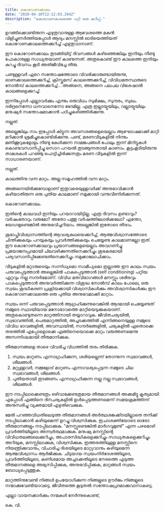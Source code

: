 ```yaml
---
title: കൊറോണക്കാലം
date: "2020-04-10T22:12:03.284Z"
description: "കൊറോണകാലത്തെ പറ്റി ഒരു കുറിപ്പ്."
---
```



ഉറങ്ങിക്കൊണ്ടിരുന്ന എഴുതുവാനുള്ള ആവേശത്തെ മകന്‍ വിളിച്ചുണര്‍ത്തിയപ്പോള്‍ ആദ്യം മനസ്സില്‍ ഓടിയെത്തിയത്  കൊറോണക്കാലത്തെക്കുറിച്ച് എഴുതുവാനാണ്.

ഈ കൊറോണക്കാലം തുടങ്ങിയിട്ട് ദിവസങ്ങള്‍ കഴിഞ്ഞെങ്കിലും ഇനിയും നീണ്ടു പോകാനുള്ള സാധ്യതയാണ് കാണുന്നത്. അതുകൊണ്ട് ഈ കാലത്തെ ഇനിയും കുറച്ചു ദിവസം കൂടി അതിജീവിച്ചേ തീരു.  

പണ്ടുള്ളവര്‍ ഏറെ സന്തോഷത്തോടെ വിവരിക്കാരുണ്ടായിരുന്നു, ഓണക്കാലത്തെക്കുറിച്ച്, ക്രിസ്തുമസ് കാലത്തെക്കുറിച്ച്, വിവിധമതസ്ഥരുടെ  നോൽമ്പ് കാലത്തെക്കുറിച്ച്... അങ്ങനെ, അങ്ങനെ പലപല വിശേഷാല്‍ കാലങ്ങളെക്കുറച്ച്.

ഇന്നിപ്പോള്‍ എല്ലാവര്‍ക്കും എന്നും ഒരുവിധം സുഭിക്ഷം, സുന്ദരം, സുഖം. ദരിദ്രനെന്നോ ധനവാനെന്നോ ഭേദമില്ല. എത്ര ഇല്ലായ്മയിലും, വല്ലായ്മയിലും മനുഷ്യര്‍ സന്തോഷമാക്കാൻ പഠിച്ചുകഴിഞ്ഞിരിക്കുന്നു.

നല്ലത്.

അല്ലെങ്കിലും നാം ഇപ്പോള്‍ കിട്ടുന്ന അവസരങ്ങളെയെല്ലാം ആഘോഷമാക്കി മാറ്റി മറിക്കാന്‍ ശ്രമിച്ചുകൊണ്ടിരിക്കുന്നു. പണ്ട്, മരണവീടുകളില്‍ നിന്നും മണിക്കൂറുകളോളം നീണ്ടു കേള്‍ക്കുന്ന നാമജപങ്ങൾ പോലും ഇന്ന് മിനിട്ടുകള്‍ കൊണ്ടവസാനിപ്പിച്ചു സൊറ പറയല്‍ തുടങ്ങുന്നതായി കാണാം. കൂട്ടംകൂടിയിരുന്നു താമശകള്‍ പറഞ്ഞു പൊട്ടിച്ചിരിക്കുന്നതും മരണ വീടുകളില്‍ ഇന്ന് സാധാരണയാണ്.

നല്ലത്.

കാലത്തിനു വന്ന മാറ്റം. അല്ല സമൂഹത്തിൽ വന്ന മാറ്റം.

അങ്ങനെയിരിക്കുമ്പോളാണ് ഇതുവരെയുള്ളവർക്ക് അനുഭാവിക്കാന്‍ കഴിയാതിരുന്ന ഒരു പുതിയ കാലമാണ്‌  നമുക്കായി വന്നുവീണിരിക്കുന്നത്.               

കൊറോണക്കാലം.

ഇതിന്റെ കാലവധി ഇനിയും പറയാറായിട്ടില്ല. എത്ര ദിവസം ഉണ്ടാവും? വര്‍ഷംതോറും വരുമോ? അതോ പത്തു വര്‍ഷത്തിലോരിക്കലോ? എന്തോ, യോഗമുണ്ടെങ്കിൽ അനുഭവിച്ചറിയാം. അല്ലെങ്കില്‍ ഇതോടെ തീരാം.

ശുഭാപ്തിവിശ്വാസത്തിന്റെ ആവശ്യകഥയെക്കുറിച്ച്, ആത്മവിശ്വാസത്തോടെ ചിന്തിക്കുകയും പറയുകയും പ്രവര്‍ത്തിക്കുകയും ചെയ്യേണ്ട  കാലമാണല്ലോ ഇത്. ഈ കൊറോണക്കാലവും പ്രയാസങ്ങളെയെല്ലാം അവഗണിച്ചു പ്രയോജനപ്രദമായി ചിലവഴിക്കുന്നതിനെക്കുറിച്ചും ശുഭകരമായി പര്യവസാനിപ്പിക്കേണ്ടതിനെക്കുറിച്ചും നമുക്കാലോചിക്കാം.

വീടുകളില്‍ മറ്റാരുടെയും സന്നിധ്യമൊ സാമീപ്യമൊ ഇല്ലാത്ത ഈ കാലം സ്വയം പരുവപ്പെടുത്താന്‍ അല്ലെങ്കില്‍ പാകപ്പെടുത്താന്‍ (self conditioning) പറ്റിയ ഏറ്റവും നല്ല സന്ദര്‍ഭമാണ്. വിവിധ മതവിഭാഗങ്ങള്‍ മനസ്സും ശരീരവും പാകപ്പെടുത്താന്‍ അനുവര്‍ത്തിക്കുന്ന വിശുദ്ധ നോൽമ്പ് കാലം പോലെ, ഒരു സ്വയം ശുദ്ധീകരണ പ്രക്രിയക്കായി വിശ്വാസികള്‍ക്കും അവിശ്വാസികള്‍ക്കും ഈ കൊറോണക്കാലത്തെ ഒരു പുതിയ അനുഭവമാക്കി മാറ്റാം.

സ്വയം ഒന്ന് പരുവപ്പെടുത്താന്‍ ആഗ്രഹിക്കുന്നുവെങ്കില്‍ ആദമായി ചെയ്യേണ്ടത് നമ്മുടെ സ്ഥായിയായ മനോഭാവത്തെ മാറ്റിയെടുക്കുകയാണ്. അതുകൊണ്ടുതന്നെ മാറ്റത്തിനായി തയ്യാറാവുക. ജീവിതചര്യയില്‍, സ്വഭാവത്തില്‍, പെരുമാറ്റത്തില്‍, അച്ചടക്കത്തില്‍ എന്നിങ്ങനെയുള്ള നമ്മുടെ വിവിധ ഭാവങ്ങളില്‍, അവസ്ഥയില്‍, സന്ദര്‍ഭങ്ങളില്‍, ചര്യകളില്‍  ഏതൊക്കെ തരത്തില്‍ എപ്പോളൊക്കെ എങ്ങിനെയൊക്കെ മാറ്റം വരുത്തണമെന്നു അസന്നിഗ്ദ്ധമായി തീരുമാനിക്കുക.

തീരുമാനങ്ങളെ താഴെ വിവരിച്ച വിധത്തില്‍ തരം തിരിക്കുക.

1. സ്വയം മാറ്റണം എന്നാഗ്രഹിക്കുന്ന, ശരിയല്ലെന്ന് തോന്നുന്ന സ്വഭാവങ്ങള്‍, ശീലങ്ങള്‍.
2. മറ്റുള്ളവര്‍, നമ്മളോട് മാറ്റണം എന്നാവശ്യപ്പെടുന്ന നമ്മുടെ ചില സ്വഭാവങ്ങള്‍, ശീലങ്ങള്‍.
3. പുതിയതായി തുടങ്ങണം എന്നാഗ്രഹിക്കുന്ന നല്ല നല്ല സ്വഭാവങ്ങള്‍, ശീലങ്ങള്‍.

ഈ നടപ്പിലാക്കെണ്ടതും ഒഴിവാക്കേണ്ടതുമായ തീരുമാനങ്ങള്‍ അക്കമിട്ടു കൃത്യമായി എപ്പോള്‍ എങ്ങിനെ ദിനചര്യകളില്‍ ഉള്‍പ്പെടുത്തണമെന്ന് സമയക്രമത്തിന്ന് അനുസരിച്ചു വ്യക്തമായി എഴുതിവെക്കുക.

മേൽ പറഞ്ഞവിധതിലെടുത്ത തീരുമാനങ്ങള്‍ അര്‍ത്ഥശങ്കക്കിടയില്ലാതെ തനിക്ക് നടപ്പിലാക്കാന്‍ കഴിയുമെന്ന് ഉറച്ചു വിശ്വസിക്കുക. ഇചാശക്തിയോടെ ഓരോ തീരുമാനങ്ങളും നടപ്പിലാക്കുക. "മനസ്സുണ്ടെങ്കില്‍ മാര്‍ഗവുമുണ്ട്" എന്ന പഴമൊഴി പ്രവര്‍ത്തിയിലൂടെ അന്ന്വർത്ഥമാക്കുക. മനുഷ്യ മനസ്സിന്റെ  വിവിധതലങ്ങലെക്കുറിച്ചും, അപാരസിദ്ധികളെക്കുറിച്ചും സാധ്യതകളെക്കുറിച്ചും അറിയുക, മനസ്സിലാക്കുക, വിശ്വസിക്കുക. ഇത്തരത്തിലുള്ള മനസ്സിനെ നിയന്ത്രിക്കുവാനും, വിചാരിച്ച ദിശയിലൂടെ മാറ്റുവാനും കഴിയുമെന്ന ആത്മവിശ്വാസം ആർജിക്കുക. ചിട്ടയായ സ്വയംനിര്‍ദേശത്തിലൂടെ, പ്രവര്‍ത്തിയിലൂടെ, കണിശമായ അച്ചടക്കതിലൂടെ നേരത്തെ എടുത്ത തീരുമാനങ്ങളെ അഭ്യസിപ്പിക്കുക, അനുഭവിപ്പിക്കുക, മാറ്റങ്ങള്‍ സ്വയം ബോധ്യപ്പെടുത്തുക.

മാറ്റത്തിനുവേണ്ടി നിങ്ങള്‍ ഉപയോഗിക്കുന്ന നിങ്ങളുടെ ഊര്‍ജം നിങ്ങളുടെ നന്മാക്കുവേണ്ടിയാവട്ടെ. ജീവിതത്തെ കൂടുതല്‍ സന്തോഷപ്രദമാക്കുവാനാകട്ടെ.

എല്ലാ വായനക്കാര്‍ക്കും നന്മകള്‍ നേര്‍ന്നുകൊണ്ട്,

കെ. വി.